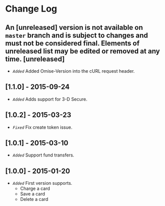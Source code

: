 Change Log
==========

An [unreleased] version is not available on `master` branch and is subject to changes and must not be considered final. Elements of unreleased list may be edited or removed at any time.
[unreleased]
------------
- *`Added`* Added Omise-Version into the cURL request header.

[1.1.0] - 2015-09-24
--------------------
- *`Added`* Adds support for 3-D Secure.

[1.0.2] - 2015-03-23
--------------------
- *`Fixed`* Fix create token issue.

[1.0.1] - 2015-03-10
--------------------
- *`Added`* Support fund transfers.

[1.0.0] - 2015-01-20
--------------------
- *`Added`* First version supports.
  - Charge a card
  - Save a card
  - Delete a card


